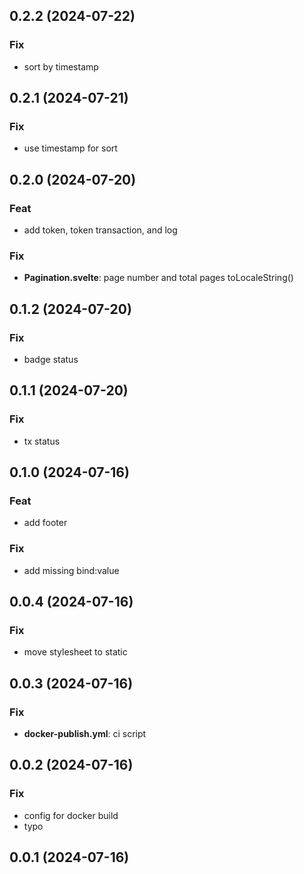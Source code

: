 ## 0.2.2 (2024-07-22)

### Fix

- sort by timestamp

## 0.2.1 (2024-07-21)

### Fix

- use timestamp for sort

## 0.2.0 (2024-07-20)

### Feat

- add token, token transaction, and log

### Fix

- **Pagination.svelte**: page number and total pages toLocaleString()

## 0.1.2 (2024-07-20)

### Fix

- badge status

## 0.1.1 (2024-07-20)

### Fix

- tx status

## 0.1.0 (2024-07-16)

### Feat

- add footer

### Fix

- add missing bind:value

## 0.0.4 (2024-07-16)

### Fix

- move stylesheet to static

## 0.0.3 (2024-07-16)

### Fix

- **docker-publish.yml**: ci script

## 0.0.2 (2024-07-16)

### Fix

- config for docker build
- typo

## 0.0.1 (2024-07-16)
